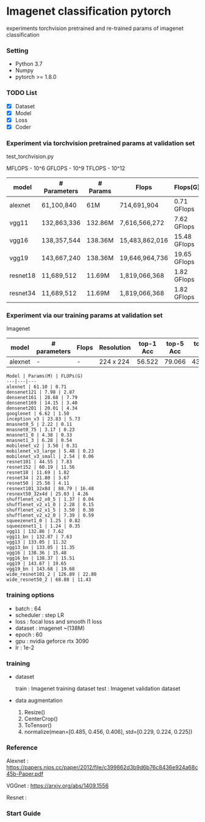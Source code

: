 # Imagenet classification pytorch

experiments torchvision pretrained and re-trained params of imagenet classification 

### Setting

- Python 3.7
- Numpy
- pytorch >= 1.8.0 

### TODO List

- [x] Dataset
- [x] Model
- [x] Loss
- [x] Coder

### Experiment via torchvision pretrained params at validation set

test_torchvision.py 

MFLOPS - 10^6
GFLOPS - 10^9
TFLOPS - 10^12
 
|model       | # Parameters  | # Params | Flops          | Flops(G)      | Resolution | top-1 Acc | top-5 Acc | top-1 Err | top-5 Err | 
|------------|---------------| ---------|----------------|-------------- | ---------- | --------- |-----------|-----------| ----------|
|alexnet     | 61,100,840    | 61M      |    714,691,904 |  0.71 GFlops  | 224 x 224  | 56.522    | 79.066    | 43.478    | 20.934    | 
|vgg11       | 132,863,336   | 132.86M  |  7,616,566,272 |  7.62 GFlops  | 224 x 224  | 69.020    | 88.628    | 30.980    | 11.372    | 
|vgg16       | 138,357,544   | 138.36M  | 15,483,862,016 | 15.48 GFlops  | 224 x 224  | 71.592    | 90.382    | 28.408    | 9.618     |  
|vgg19       | 143,667,240   | 138.36M  | 19,646,964,736 | 19.65 GFlops  | 224 x 224  | 72.376    | 90.876    | 27.624    | 9.124     | 
|resnet18    | 11,689,512    | 11.69M   |  1,819,066,368 |  1.82 GFlops  | 224 x 224  | 72.376    | 90.876    | 27.624    | 9.124     | 
|resnet34    | 11,689,512    | 11.69M   |  1,819,066,368 |  1.82 GFlops  | 224 x 224  | 72.376    | 90.876    | 27.624    | 9.124     | 


### Experiment via our training params at validation set

Imagenet

|model       | # parameters      | Flops              | Resolution | top-1 Acc | top-5 Acc | top-1 Err | top-5 Err | Training Time |
|------------|-------------------| ------------------ | ---------- | --------- |-----------|-----------| ----------|--------------| 
|alexnet     | -                 | -                  | 224 x 224  | 56.522    | 79.066    | 43.478    | 20.934    | 

```
Model | Params(M) | FLOPs(G)
---|---|---
alexnet | 61.10 | 0.71
densenet121 | 7.98 | 2.87
densenet161 | 28.68 | 7.79
densenet169 | 14.15 | 3.40
densenet201 | 20.01 | 4.34
googlenet | 6.62 | 1.50
inception_v3 | 23.83 | 5.73
mnasnet0_5 | 2.22 | 0.11
mnasnet0_75 | 3.17 | 0.23
mnasnet1_0 | 4.38 | 0.33
mnasnet1_3 | 6.28 | 0.54
mobilenet_v2 | 3.50 | 0.31
mobilenet_v3_large | 5.48 | 0.23
mobilenet_v3_small | 2.54 | 0.06
resnet101 | 44.55 | 7.83
resnet152 | 60.19 | 11.56
resnet18 | 11.69 | 1.82
resnet34 | 21.80 | 3.67
resnet50 | 25.56 | 4.11
resnext101_32x8d | 88.79 | 16.48
resnext50_32x4d | 25.03 | 4.26
shufflenet_v2_x0_5 | 1.37 | 0.04
shufflenet_v2_x1_0 | 2.28 | 0.15
shufflenet_v2_x1_5 | 3.50 | 0.30
shufflenet_v2_x2_0 | 7.39 | 0.59
squeezenet1_0 | 1.25 | 0.82
squeezenet1_1 | 1.24 | 0.35
vgg11 | 132.86 | 7.62
vgg11_bn | 132.87 | 7.63
vgg13 | 133.05 | 11.32
vgg13_bn | 133.05 | 11.35
vgg16 | 138.36 | 15.48
vgg16_bn | 138.37 | 15.51
vgg19 | 143.67 | 19.65
vgg19_bn | 143.68 | 19.68
wide_resnet101_2 | 126.89 | 22.80
wide_resnet50_2 | 68.88 | 11.43

```



### training options

- batch : 64
- scheduler : step LR
- loss : focal loss and smooth l1 loss
- dataset : imagenet ~(138M)
- epoch : 60
- gpu : nvidia geforce rtx 3090
- lr : 1e-2

### training

- dataset

    train : Imagenet training dataset
    test : Imagenet validation dataset

- data augmentation

    1. Resize()
    2. CenterCrop()
    3. ToTensor()
    4. normalize(mean=[0.485, 0.456, 0.406], std=[0.229, 0.224, 0.225])
    
### Reference

Alexnet : https://papers.nips.cc/paper/2012/file/c399862d3b9d6b76c8436e924a68c45b-Paper.pdf

VGGnet : https://arxiv.org/abs/1409.1556

Resnet :

### Start Guide


